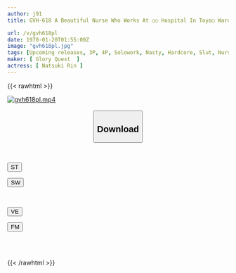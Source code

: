 ```yaml
---
author: j91
title: GVH-618 A Beautiful Nurse Who Works At ○○ Hospital In Toyo○ Ward. A Nurse Who Is Actually A Meat Urinal For Doctors. Rin Natsuki Rin

url: /v/gvh618pl
date: 1970-01-20T01:55:00Z
image: "gvh618pl.jpg"
tags: [Upcoming releases, 3P, 4P, Solowork, Nasty, Hardcore, Slut, Nurse, Bitch	]
maker: [ Glory Quest  ]
actress: [ Natsuki Rin ]
---
```



{{< rawhtml >}}

<div class="video" data-videoid="pending_link_2.html">
    <a href="javascript:;">
        <img src="/v/gvh618pl/gvh618pl.jpg" width="WIDTH" height="HEIGHT" alt="gvh618pl.mp4" loading="lazy">
    </a>
</div>

<script type="text/javascript" src="https://j91.asia/asset/on-demand-pend.js"></script>

<br>
  <link rel="stylesheet" href="https://j91.asia/asset/bs5.css">
  
  <center>
  <button class="btn btn-primary" type="button" data-bs-toggle="collapse" data-bs-target=".multi-collapse" aria-expanded="false" aria-controls="multiCollapseExample1 multiCollapseExample2"><h2>Download</h2></button></center>
</p>
<div class="row">
  <div class="col">
    <div class="collapse multi-collapse" id="multiCollapseExample1">
      <div class="card card-body">
	      	      <br>
<div class="buttons">  
<p><a href="https://j91.asia/pending_link_2.html" target="_blank"><button class="btn-hover color-3"><i class="fa fa-download"></i> ST</button></a></p>
<p><a href="https://j91.asia/pending_link_2.html" target="_blank"><button class="btn-hover color-2"><i class="fa fa-download"></i> SW</button></a></p></div>
    </div>
  </div>
</div>
  <div class="col">
    <div class="collapse multi-collapse" id="multiCollapseExample2">
      <div class="card card-body">
	      <br>
<div class="buttons">
<p><a href="https://j91.asia/pending_link_2.html" target="_blank"><button class="btn-hover color-9"><i class="fa fa-download"></i> VE</button></a></p>
<p><a href="https://j91.asia/pending_link_2.html" target="_blank"><button class="btn-hover color-8"><i class="fa fa-download"></i> FM</button></a></p></div>
<br><br>
      </div>
    </div>
  </div>
</div>

{{< /rawhtml >}}